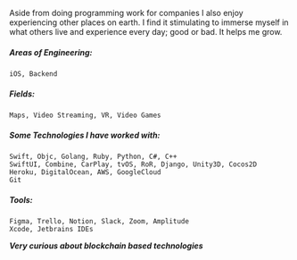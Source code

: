 Aside from doing programming work for companies I also enjoy experiencing other places on earth. I find it stimulating to immerse myself in what others live and experience every day; good or bad. It helps me grow.


##### Areas of Engineering:
```
iOS, Backend
```

##### Fields:
```
Maps, Video Streaming, VR, Video Games
```

##### Some Technologies I have worked with:
```
Swift, Objc, Golang, Ruby, Python, C#, C++
SwiftUI, Combine, CarPlay, tvOS, RoR, Django, Unity3D, Cocos2D
Heroku, DigitalOcean, AWS, GoogleCloud
Git
```

##### Tools:
```
Figma, Trello, Notion, Slack, Zoom, Amplitude
Xcode, Jetbrains IDEs
``` 


**_Very curious about blockchain based technologies_**
